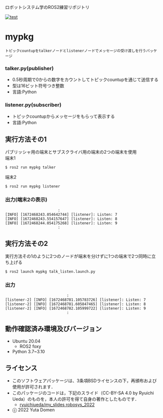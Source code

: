 ロボットシステム学のROS2練習リポジトリ

[![test](https://github.com/yutadomen/mypkg/actions/workflows/test.yml/badge.svg)](https://github.com/yutadomen/mypkg/actions/workflows/test.yml)

# mypkg
``トピックcountupをtalkerノードとlistenerノードでメッセージの受け渡しを行うパッケージ``

### talker.py(publisher)
* 0.5秒周期で0からの数字をカウントしてトピックcountupを通じて送信する   
* 型は16ビット符号つき整数
* 言語:Python

### listener.py(subscriber)
* トピックcountupからメッセージをもらって表示する
* 言語:Python

## 実行方法その1
パブリッシャ用の端末とサブスクライバ用の端末の2つの端末を使用       
端末1   
```
$ ros2 run mypkg talker
```      
端末2   
```
$ ros2 run mypkg listener
```
### 出力(端末2の表示)
``                         :                          ``   
``[INFO] [1672468243.054642744] [listener]: Listen: 7``   
``[INFO] [1672468243.554157647] [listener]: Listen: 8``   
``[INFO] [1672468244.054175268] [listener]: Listen: 9``   
``                         :                          ``

## 実行方法その2
実行方法その1のように2つのノードが端末を分けずに1つの端末で2つ同時に立ち上げる      
```
$ ros2 launch mypkg talk_listen.launch.py
```
### 出力   
``                             :                                   ``   
``[listener-2] [INFO] [1672468781.105783726] [listener]: Listen: 7``   
``[listener-2] [INFO] [1672468781.605847465] [listener]: Listen: 8``  
``[listener-2] [INFO] [1672468782.105999722] [listener]: Listen: 9``   
``                             :                                   ``
## 動作確認済み環境及びバージョン
* Ubuntu 20.04
  * ROS2 foxy
* Python 3.7~3.10

## ライセンス
* このソフトウェアパッケージは、3条項BSDライセンスの下，再頒布および使用が許可されます．
* このパッケージのコードは，下記のスライド（CC-BY-SA 4.0 by Ryuichi Ueda）のものを，本人の許可を得て自身の著作としたものです．
     * [ryuichiueda/my_slides robosys_2022](https://github.com/ryuichiueda/my_slides/tree/master/robosys_2022)
* ⓒ 2022 Yuta Domen


